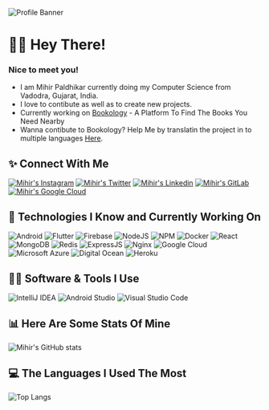 ![Profile Banner](https://user-images.githubusercontent.com/68847718/136068625-753fa3fe-f10b-481b-a8db-e0ebd3411e6c.png)

# 🙋‍♂️ Hey There!
### Nice to meet you!
* I am Mihir Paldhikar currently doing my Computer Science from Vadodra, Gujarat, India.
* I love to contibute as well as to create new projects.
* Currently working on [Bookology](https://bookology.tech) -  A Platform To Find The Books You Need Nearby
* Wanna contibute to Bookology? Help Me by translatin the project in to multiple languages [Here](https://github.com/bookology/translations).

## ✨ Connect With Me

 [![Mihir's Instagram](https://img.shields.io/badge/Instagram-E4405F?style=for-the-badge&logo=instagram&logoColor=white)](https://instagram.com/imihirpaldhikar)
 [![Mihir's Twitter](https://img.shields.io/badge/Twitter-1DA1F2?style=for-the-badge&logo=twitter&logoColor=white)](https://twitter.com/iMihirPaldhikar)
 [![Mihir's Linkedin](https://img.shields.io/badge/LinkedIn-0077B5?style=for-the-badge&logo=linkedin&logoColor=white)](https://www.linkedin.com/in/imihirpaldhikar)
 [![Mihir's GitLab](https://img.shields.io/badge/GitLab-330F63?style=for-the-badge&logo=gitlab&logoColor=white)](https://gitlab.com/imihirpaldhikar)
 [![Mihir's Google Cloud](https://img.shields.io/badge/Google_Cloud-4285F4?style=for-the-badge&logo=google-cloud&logoColor=white)](https://developers.google.com/profile/u/113836484575392514521)

## 📁 Technologies I Know and Currently Working On
![Android](https://img.shields.io/badge/Android-3DDC84?style=for-the-badge&logo=android&logoColor=white)
![Flutter](https://img.shields.io/badge/Flutter-02569B?style=for-the-badge&logo=flutter&logoColor=white)
![Firebase](https://img.shields.io/badge/firebase-ffca28?style=for-the-badge&logo=firebase&logoColor=black)
![NodeJS](https://img.shields.io/badge/Node.js-339933?style=for-the-badge&logo=nodedotjs&logoColor=white)
![NPM](https://img.shields.io/badge/npm-CB3837?style=for-the-badge&logo=npm&logoColor=white)
![Docker](https://img.shields.io/badge/Docker-2CA5E0?style=for-the-badge&logo=docker&logoColor=white)
![React](https://img.shields.io/badge/React-20232A?style=for-the-badge&logo=react&logoColor=61DAFB)
![MongoDB](https://img.shields.io/badge/MongoDB-white?style=for-the-badge&logo=mongodb&logoColor=4EA94B)
![Redis](https://img.shields.io/badge/redis-CC0000.svg?&style=for-the-badge&logo=redis&logoColor=white)
![ExpressJS](https://img.shields.io/badge/Express.js-000000?style=for-the-badge&logo=express&logoColor=whit)
![Nginx](https://img.shields.io/badge/Nginx-009639?style=for-the-badge&logo=nginx&logoColor=white)
![Google Cloud](https://img.shields.io/badge/Google_Cloud-4285F4?style=for-the-badge&logo=google-cloud&logoColor=white)
![Microsoft Azure](https://img.shields.io/badge/microsoft%20azure-0089D6?style=for-the-badge&logo=microsoft-azure&logoColor=white)
![Digital Ocean](https://img.shields.io/badge/Digital_Ocean-0080FF?style=for-the-badge&logo=DigitalOcean&logoColor=white)
![Heroku](https://img.shields.io/badge/Heroku-430098?style=for-the-badge&logo=heroku&logoColor=white)

## 👨‍💻 Software & Tools I Use

![IntelliJ IDEA](https://img.shields.io/badge/IntelliJIDEA-000000.svg?style=for-the-badge&logo=intellij-idea&logoColor=white)
![Android Studio](https://img.shields.io/badge/Android_Studio-3DDC84?style=for-the-badge&logo=android-studio&logoColor=white)
![Visual Studio Code](https://img.shields.io/badge/Visual_Studio_Code-0078D4?style=for-the-badge&logo=visual%20studio%20code&logoColor=white)

## 📊 Here Are Some Stats Of Mine
![Mihir's GitHub stats](https://github-readme-stats.vercel.app/api?username=imihirpaldhikar&theme=algolia&show_icons=true)

## 💻 The Languages I Used The Most
![Top Langs](https://github-readme-stats.vercel.app/api/top-langs/?username=imihirpaldhikar&theme=algolia)





